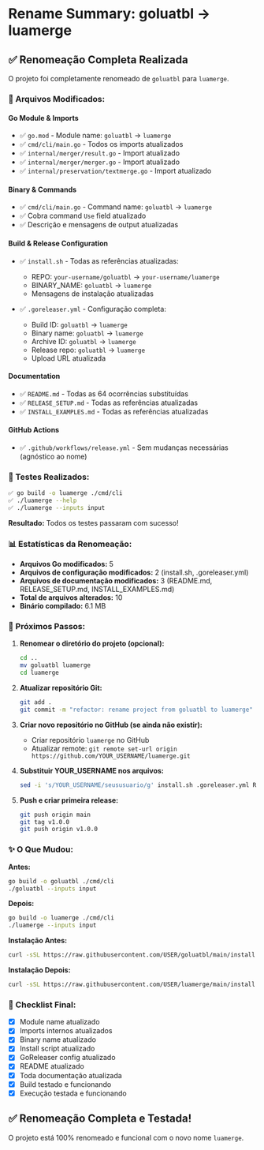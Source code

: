 # Rename Summary: goluatbl → luamerge

## ✅ Renomeação Completa Realizada

O projeto foi completamente renomeado de `goluatbl` para `luamerge`.

### 📝 Arquivos Modificados:

#### **Go Module & Imports**
- ✅ `go.mod` - Module name: `goluatbl` → `luamerge`
- ✅ `cmd/cli/main.go` - Todos os imports atualizados
- ✅ `internal/merger/result.go` - Import atualizado
- ✅ `internal/merger/merger.go` - Import atualizado
- ✅ `internal/preservation/textmerge.go` - Import atualizado

#### **Binary & Commands**
- ✅ `cmd/cli/main.go` - Command name: `goluatbl` → `luamerge`
- ✅ Cobra command `Use` field atualizado
- ✅ Descrição e mensagens de output atualizadas

#### **Build & Release Configuration**
- ✅ `install.sh` - Todas as referências atualizadas:
  - REPO: `your-username/goluatbl` → `your-username/luamerge`
  - BINARY_NAME: `goluatbl` → `luamerge`
  - Mensagens de instalação atualizadas

- ✅ `.goreleaser.yml` - Configuração completa:
  - Build ID: `goluatbl` → `luamerge`
  - Binary name: `goluatbl` → `luamerge`
  - Archive ID: `goluatbl` → `luamerge`
  - Release repo: `goluatbl` → `luamerge`
  - Upload URL atualizada

#### **Documentation**
- ✅ `README.md` - Todas as 64 ocorrências substituídas
- ✅ `RELEASE_SETUP.md` - Todas as referências atualizadas
- ✅ `INSTALL_EXAMPLES.md` - Todas as referências atualizadas

#### **GitHub Actions**
- ✅ `.github/workflows/release.yml` - Sem mudanças necessárias (agnóstico ao nome)

### 🧪 Testes Realizados:

```bash
✅ go build -o luamerge ./cmd/cli
✅ ./luamerge --help
✅ ./luamerge --inputs input
```

**Resultado:** Todos os testes passaram com sucesso!

### 📊 Estatísticas da Renomeação:

- **Arquivos Go modificados:** 5
- **Arquivos de configuração modificados:** 2 (install.sh, .goreleaser.yml)
- **Arquivos de documentação modificados:** 3 (README.md, RELEASE_SETUP.md, INSTALL_EXAMPLES.md)
- **Total de arquivos alterados:** 10
- **Binário compilado:** 6.1 MB

### 🚀 Próximos Passos:

1. **Renomear o diretório do projeto (opcional):**
   ```bash
   cd ..
   mv goluatbl luamerge
   cd luamerge
   ```

2. **Atualizar repositório Git:**
   ```bash
   git add .
   git commit -m "refactor: rename project from goluatbl to luamerge"
   ```

3. **Criar novo repositório no GitHub (se ainda não existir):**
   - Criar repositório `luamerge` no GitHub
   - Atualizar remote: `git remote set-url origin https://github.com/YOUR_USERNAME/luamerge.git`

4. **Substituir YOUR_USERNAME nos arquivos:**
   ```bash
   sed -i 's/YOUR_USERNAME/seususuario/g' install.sh .goreleaser.yml README.md INSTALL_EXAMPLES.md RELEASE_SETUP.md
   ```

5. **Push e criar primeira release:**
   ```bash
   git push origin main
   git tag v1.0.0
   git push origin v1.0.0
   ```

### ✨ O Que Mudou:

**Antes:**
```bash
go build -o goluatbl ./cmd/cli
./goluatbl --inputs input
```

**Depois:**
```bash
go build -o luamerge ./cmd/cli
./luamerge --inputs input
```

**Instalação Antes:**
```bash
curl -sSL https://raw.githubusercontent.com/USER/goluatbl/main/install.sh | bash
```

**Instalação Depois:**
```bash
curl -sSL https://raw.githubusercontent.com/USER/luamerge/main/install.sh | bash
```

### 🎯 Checklist Final:

- [x] Module name atualizado
- [x] Imports internos atualizados
- [x] Binary name atualizado
- [x] Install script atualizado
- [x] GoReleaser config atualizado
- [x] README atualizado
- [x] Toda documentação atualizada
- [x] Build testado e funcionando
- [x] Execução testada e funcionando

## ✅ Renomeação Completa e Testada!

O projeto está 100% renomeado e funcional com o novo nome `luamerge`.
